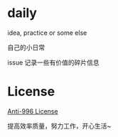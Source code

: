 # daily
idea, practice or some else

自己的小日常

issue 记录一些有价值的碎片信息

# License

[Anti-996 License](https://github.com/996icu/996.ICU/blob/master/LICENSE)

提高效率质量，努力工作，开心生活~
